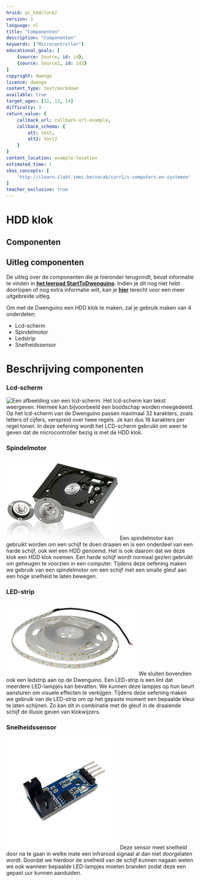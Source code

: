 ```yaml
---
hruid: pc_hddclock2
version: 1
language: nl
title: "Componenten"
description: "Componenten"
keywords: ["Microcontroller"]
educational_goals: [
    {source: Source, id: id}, 
    {source: Source2, id: id2}
]
copyright: dwengo
licence: dwengo
content_type: text/markdown
available: true
target_ages: [12, 13, 14]
difficulty: 3
return_value: {
    callback_url: callback-url-example,
    callback_schema: {
        att: test,
        att2: test2
    }
}
content_location: example-location
estimated_time: 1
skos_concepts: [
    'http://ilearn.ilabt.imec.be/vocab/curr1/s-computers-en-systemen'
]
teacher_exclusive: true
---
```


# HDD klok

## Componenten

<div class="dwengo-content important">
<h2 class="title">Uitleg componenten</h2>
<div class="content">
De uitleg over de componenten die je hieronder terugvindt, bevat informatie te vinden in <a href="https://staging.dwengo.org/learning-path.html?hruid=pc_starttodwenguino&language=nl&te=true"><strong>het leerpad StartToDwenguino</strong></a>. Indien je dit nog niet hebt doorlopen of nog extra informatie wilt, kan je <a href="https://staging.dwengo.org/learning-path.html?hruid=pc_starttodwenguino&language=nl&te=true"><strong>hier</strong></a> terecht voor een meer uitgebreide uitleg.
</div>
</div>


Om met de Dwenguino een HDD klok te maken, zal je gebruik maken van 4 onderdelen:

- Lcd-scherm
- Spindelmotor
- Ledstrip
- Snelheidssensor

<div class="dwengo_content fiche">
    <h1 class="title">Beschrijving componenten</h1>
    <div class="items">
        <div class="info_item item">
            <h3 class="info_item_title">Lcd-scherm</h3>
            <p class="info_item_content">    
            <img src="embed/dwenguino_lcd.png" alt="Een afbeelding van een lcd-scherm." title="Een afbeelding van een lcd-scherm."></img>
            Het lcd-scherm kan tekst weergeven. Hiermee kan bijvoorbeeld een boodschap worden meegedeeld.
            Op het lcd-scherm van de Dwenguino passen maximaal 32 karakters, zoals letters of cijfers, verspreid over twee regels. Je kan dus 16 karakters per regel tonen. 
            In deze oefening wordt het LCD-scherm gebruikt om weer te geven dat de microcontroller bezig is met de HDD klok. 
            </p>
        </div>
        <div class="info_item item">
            <h3 class="info_item_title">Spindelmotor</h3>
            <p class="info_item_content">
            <img src="embed/spindlemotor.gif" alt="Een afbeelding van een spindelmotor." title="Een afbeelding van een spindelmotor."></img>
            Een spindelmotor kan gebruikt worden om een schijf te doen draaien en is een onderdeel van een harde schijf, ook wel een HDD genoemd. Het is ook daarom dat we deze klok een HDD klok noemen. Een harde schijf wordt normaal gezien gebruikt om geheugen te voorzien in een computer.  
            Tijdens deze oefening maken we gebruik van een spindelmotor om een schijf met een smalle gleuf aan een hoge snelheid te laten bewegen.
            </p>
        </div>
        <div class="info_item item">
            <h3 class="info_item_title">LED-strip</h3>
            <p class="info_item_content">
            <img src="embed/LEDstrip.png" alt="Een afbeelding van een LED-strip." title="Een afbeelding van een LED-strip."></img>
            We sluiten bovendien ook een ledstrip aan op de Dwenguino. Een LED-strip is een lint dat meerdere LED-lampjes kan bevatten. We kunnen deze lampjes op hun beurt aansturen om visuele effecten te verkijgen. 
            Tijdens deze oefening maken we gebruik van de LED-strip om op het gepaste moment een bepaalde kleur te laten schijnen. Zo kan dit in combinatie met de gleuf in de draaiende schijf de illusie geven van klokwijzers.
            </p>
        </div>
        <div class="info_item item">
            <h3 class="info_item_title">Snelheidssensor</h3>
            <p class="info_item_content">
            <img src="embed/snelheidssensor.png" alt="Een afbeelding van een snelheidssensor." title="Een afbeelding van een snelheidssensor."></img>
                Deze sensor meet snelheid door na te gaan in welke mate een infrarood signaal al dan niet doorgelaten wordt. Doordat we hierdoor de snelheid van de schijf kunnen nagaan weten we ook wanneer bepaalde LED-lampjes moeten branden zodat deze een gepast uur kunnen aanduiden. 
            </p>
        </div>
    </div>
</div>

